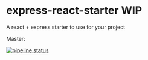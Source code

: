 # express-react-starter WIP
A react + express starter to use for your project

Master:

[![pipeline status](https://gitlab.sidia.net/Sidia/express-react-starter/badges/master/pipeline.svg)](https://gitlab.sidia.net/Sidia/express-react-starter/commits/master)